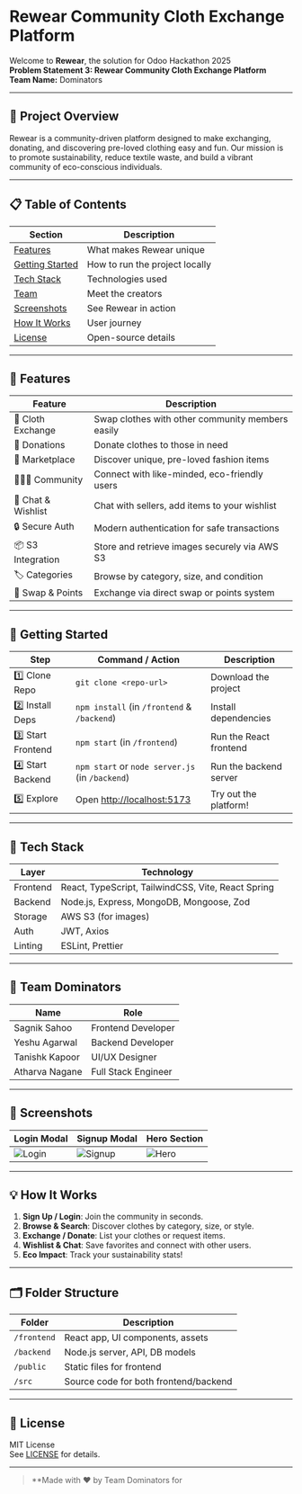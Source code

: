 # Rewear Community Cloth Exchange Platform

Welcome to **Rewear**, the solution for Odoo Hackathon 2025  
**Problem Statement 3: Rewear Community Cloth Exchange Platform**  
**Team Name:** Dominators

---

## 🌟 Project Overview

Rewear is a community-driven platform designed to make exchanging, donating, and discovering pre-loved clothing easy and fun. Our mission is to promote sustainability, reduce textile waste, and build a vibrant community of eco-conscious individuals.

---

## 📋 Table of Contents

| Section                | Description                                  |
|------------------------|----------------------------------------------|
| [Features](#features)  | What makes Rewear unique                     |
| [Getting Started](#getting-started) | How to run the project locally      |
| [Tech Stack](#tech-stack) | Technologies used                        |
| [Team](#team-dominators) | Meet the creators                        |
| [Screenshots](#screenshots) | See Rewear in action                  |
| [How It Works](#how-it-works) | User journey                        |
| [License](#license)    | Open-source details                          |

---

## 🚀 Features

| Feature                | Description                                                                 |
|------------------------|-----------------------------------------------------------------------------|
| 👚 Cloth Exchange      | Swap clothes with other community members easily                            |
| 🎁 Donations           | Donate clothes to those in need                                             |
| 🛒 Marketplace         | Discover unique, pre-loved fashion items                                    |
| 🧑‍🤝‍🧑 Community        | Connect with like-minded, eco-friendly users                                |
| 💬 Chat & Wishlist     | Chat with sellers, add items to your wishlist                               |
| 🔒 Secure Auth         | Modern authentication for safe transactions                                 |
| 📦 S3 Integration      | Store and retrieve images securely via AWS S3                               |
| 🏷️ Categories          | Browse by category, size, and condition                                     |
| 🔄 Swap & Points       | Exchange via direct swap or points system                                   |

---

## 🏁 Getting Started

| Step                | Command / Action                   | Description                       |
|---------------------|------------------------------------|-----------------------------------|
| 1️⃣ Clone Repo      | `git clone <repo-url>`             | Download the project              |
| 2️⃣ Install Deps    | `npm install` (in `/frontend` & `/backend`) | Install dependencies     |
| 3️⃣ Start Frontend  | `npm start` (in `/frontend`)       | Run the React frontend            |
| 4️⃣ Start Backend   | `npm start` or `node server.js` (in `/backend`) | Run the backend server   |
| 5️⃣ Explore         | Open [http://localhost:5173](http://localhost:5173) | Try out the platform!   |

---

## 🧩 Tech Stack

| Layer      | Technology         |
|------------|--------------------|
| Frontend   | React, TypeScript, TailwindCSS, Vite, React Spring |
| Backend    | Node.js, Express, MongoDB, Mongoose, Zod           |
| Storage    | AWS S3 (for images)                                |
| Auth       | JWT, Axios                                         |
| Linting    | ESLint, Prettier                                   |

---

## 👥 Team Dominators

| Name         | Role                |
|--------------|---------------------|
| Sagnik Sahoo    | Frontend Developer  |
| Yeshu Agarwal     | Backend Developer   |
| Tanishk Kapoor     | UI/UX Designer      |
| Atharva Nagane     | Full Stack Engineer |

---

## 📸 Screenshots

| Login Modal | Signup Modal | Hero Section |
|-------------|-------------|--------------|
| ![Login](docs/login.png) | ![Signup](docs/signup.png) | ![Hero](docs/hero.png) |

---

## 💡 How It Works

1. **Sign Up / Login**: Join the community in seconds.
2. **Browse & Search**: Discover clothes by category, size, or style.
3. **Exchange / Donate**: List your clothes or request items.
4. **Wishlist & Chat**: Save favorites and connect with other users.
5. **Eco Impact**: Track your sustainability stats!

---

## 🗂️ Folder Structure

| Folder         | Description                          |
|----------------|--------------------------------------|
| `/frontend`    | React app, UI components, assets     |
| `/backend`     | Node.js server, API, DB models       |
| `/public`      | Static files for frontend            |
| `/src`         | Source code for both frontend/backend|

---

## 📜 License

MIT License  
See [LICENSE](frontend/LICENSE) for details.

---

> **Made with ❤️ by Team Dominators for
